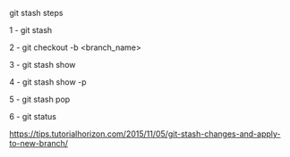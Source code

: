 git stash steps

1 - git stash

2 - git checkout -b <branch_name>

3 - git stash show

4 - git stash show -p

5 - git stash pop

6 - git status

https://tips.tutorialhorizon.com/2015/11/05/git-stash-changes-and-apply-to-new-branch/

